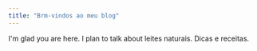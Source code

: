 ```yaml
---
title: "Brm-vindos ao meu blog"
---
```


I'm glad you are here. I plan to talk about  leites naturais. Dicas e receitas.
